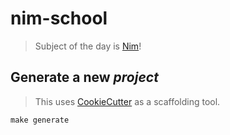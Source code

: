 # nim-school

> Subject of the day is [Nim](https://nim-lang.org/)!

## Generate a new _project_
> This uses [CookieCutter](https://cookiecutter.readthedocs.io/en/1.7.3/) as a scaffolding tool.

```shell
make generate
```
